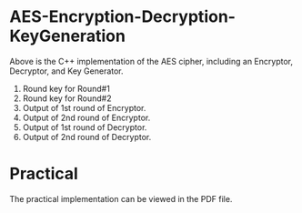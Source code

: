 # AES-Encryption-Decryption-KeyGeneration

Above is the C++ implementation of the AES cipher, including an Encryptor, Decryptor, and Key Generator.

 1. Round key for Round#1
 2. Round key for Round#2
 3. Output of 1st round of Encryptor.
 4. Output of 2nd round of Encryptor.
 5. Output of 1st  round of Decryptor.
 6. Output of 2nd round of Decryptor.

# Practical
The practical implementation can be viewed in the PDF file.

